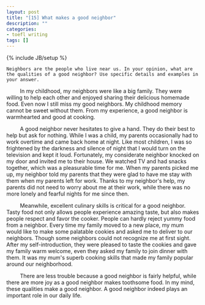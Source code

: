 ```yaml
---
layout: post
title: "[15] What makes a good neighbor"
description: ""
categories:
- toefl writing 
tags: []
---
```

{% include JB/setup %}

	Neighbors are the people who live near us. In your opinion, what are the qualities of a good neighbor? Use specific details and examples in your answer.
	

&nbsp;&nbsp;&nbsp;&nbsp;&nbsp;&nbsp;&nbsp;&nbsp;
In my childhood, my neighbors were like a big family. They were willing to help each other and enjoyed sharing their delicious homemade food. Even now I still miss my good neighbors. My childhood memory cannot be sweet without them. From my experience, a good neighbor is warmhearted and good at cooking. 


&nbsp;&nbsp;&nbsp;&nbsp;&nbsp;&nbsp;&nbsp;&nbsp;
A good neighbor never hesitates to give a hand. They do their best to help but ask for nothing. While I was a child, my parents occasionally had to work overtime and came back home at night. Like most children, I was so frightened by the darkness and silence of night that I would turn on the television and kept it loud. Fortunately, my considerate neighbor knocked on my door and invited me to their house. We watched TV and had snacks together, which was a pleasurable time for me. When my parents picked me up, my neighbor told my parents that they were glad to have me stay with them when my parents left for work. Thanks to my neighbor's help, my parents did not need to worry about me at their work, while there was no more lonely and fearful nights for me since then. 

&nbsp;&nbsp;&nbsp;&nbsp;&nbsp;&nbsp;&nbsp;&nbsp;
Meanwhile, excellent culinary skills is critical for a good neighbor. Tasty food not only allows people experience amazing taste, but also makes people respect and favor the cooker. People can hardly reject yummy food from a neighbor. Every time my family moved to a new place, my mum would like to make some palatable cookies and asked me to deliver to our neighbors. Though some neighbors could not recognize me at first sight. After my self-introduction, they were pleased to taste the cookies and gave my family warm welcome, even they asked my family to join dinner with them. It was my mum's superb cooking skills that made my family popular around our neighborhood. 

&nbsp;&nbsp;&nbsp;&nbsp;&nbsp;&nbsp;&nbsp;&nbsp;
There are less trouble because a good neighbor is fairly helpful, while there are more joy as a good neighbor makes toothsome food. In my mind, these qualities make a good neighbor. A good neighbor indeed plays an important role in our daily life.

